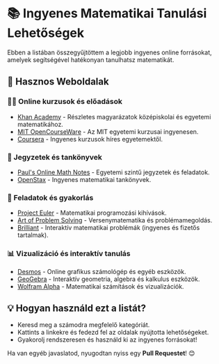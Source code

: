 # 📚 Ingyenes Matematikai Tanulási Lehetőségek

Ebben a listában összegyűjtöttem a legjobb ingyenes online forrásokat, amelyek segítségével hatékonyan tanulhatsz matematikát.

## 🔗 Hasznos Weboldalak

### 👨‍🏫 Online kurzusok és előadások
- [Khan Academy](https://www.khanacademy.org/) - Részletes magyarázatok középiskolai és egyetemi matematikához.
- [MIT OpenCourseWare](https://ocw.mit.edu/courses/mathematics/) - Az MIT egyetemi kurzusai ingyenesen.
- [Coursera](https://www.coursera.org/) - Ingyenes kurzusok híres egyetemektől.

### 📖 Jegyzetek és tankönyvek
- [Paul's Online Math Notes](http://tutorial.math.lamar.edu/) - Egyetemi szintű jegyzetek és feladatok.
- [OpenStax](https://openstax.org/subjects/math) - Ingyenes matematikai tankönyvek.

### 📝 Feladatok és gyakorlás
- [Project Euler](https://projecteuler.net/) - Matematikai programozási kihívások.
- [Art of Problem Solving](https://artofproblemsolving.com/) - Versenymatematika és problémamegoldás.
- [Brilliant](https://www.brilliant.org/) - Interaktív matematikai problémák (ingyenes és fizetős tartalmak).

### 📊 Vizualizáció és interaktív tanulás
- [Desmos](https://www.desmos.com/) - Online grafikus számológép és egyéb eszközök.
- [GeoGebra](https://www.geogebra.org/) - Interaktív geometria, algebra és kalkulus eszközök.
- [Wolfram Alpha](https://www.wolframalpha.com/) - Matematikai számítások és vizualizációk.

## 💡 Hogyan használd ezt a listát?
- Keresd meg a számodra megfelelő kategóriát.
- Kattints a linkekre és fedezd fel az oldalak nyújtotta lehetőségeket.
- Gyakorolj rendszeresen és használd ki az ingyenes forrásokat!

Ha van egyéb javaslatod, nyugodtan nyiss egy **Pull Requestet**! 😊
